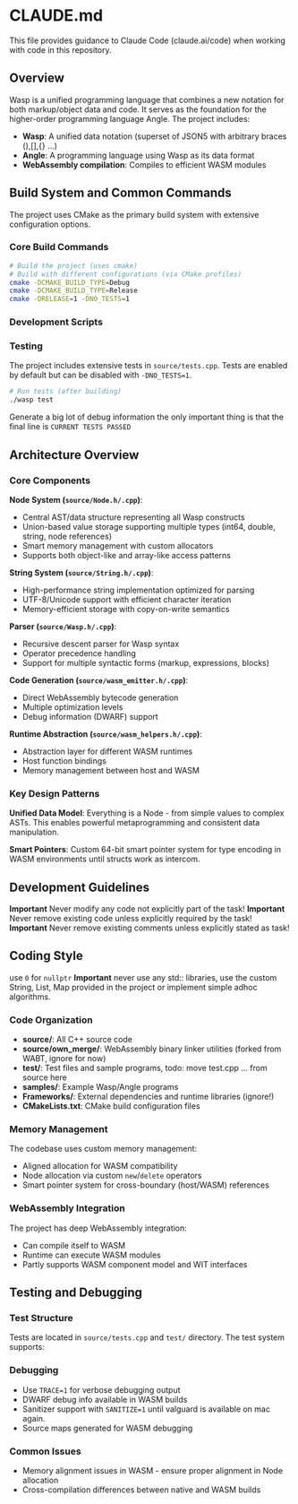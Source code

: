 # CLAUDE.md

This file provides guidance to Claude Code (claude.ai/code) when working with code in this repository.

## Overview

Wasp is a unified programming language that combines a new notation for both markup/object data and code. 
It serves as the foundation for the higher-order programming language Angle. The project includes:

- **Wasp**: A unified data notation (superset of JSON5 with arbitrary braces (),[],{} …)
- **Angle**: A programming language using Wasp as its data format
- **WebAssembly compilation**: Compiles to efficient WASM modules

## Build System and Common Commands

The project uses CMake as the primary build system with extensive configuration options.

### Core Build Commands

```bash
# Build the project (uses cmake)
# Build with different configurations (via CMake profiles)
cmake -DCMAKE_BUILD_TYPE=Debug
cmake -DCMAKE_BUILD_TYPE=Release
cmake -DRELEASE=1 -DNO_TESTS=1
```

### Development Scripts

### Testing

The project includes extensive tests in `source/tests.cpp`. Tests are enabled by default but can be disabled with `-DNO_TESTS=1`.

```bash
# Run tests (after building)
./wasp test
```
Generate a big lot of debug information the only important thing is that the final line is
`CURRENT TESTS PASSED`

## Architecture Overview

### Core Components

**Node System (`source/Node.h/.cpp`)**:
- Central AST/data structure representing all Wasp constructs
- Union-based value storage supporting multiple types (int64, double, string, node references)
- Smart memory management with custom allocators
- Supports both object-like and array-like access patterns

**String System (`source/String.h/.cpp`)**:
- High-performance string implementation optimized for parsing
- UTF-8/Unicode support with efficient character iteration
- Memory-efficient storage with copy-on-write semantics

**Parser (`source/Wasp.h/.cpp`)**:
- Recursive descent parser for Wasp syntax
- Operator precedence handling
- Support for multiple syntactic forms (markup, expressions, blocks)

**Code Generation (`source/wasm_emitter.h/.cpp`)**:
- Direct WebAssembly bytecode generation
- Multiple optimization levels
- Debug information (DWARF) support

**Runtime Abstraction (`source/wasm_helpers.h/.cpp`)**:
- Abstraction layer for different WASM runtimes
- Host function bindings
- Memory management between host and WASM

### Key Design Patterns

**Unified Data Model**: Everything is a Node - from simple values to complex ASTs. This enables powerful metaprogramming and consistent data manipulation.

**Smart Pointers**: Custom 64-bit smart pointer system for type encoding in WASM environments until structs work as intercom.


## Development Guidelines

**Important** Never modify any code not explicitly part of the task!
**Important** Never remove existing code unless explicitly required by the task!
**Important** Never remove existing comments unless explicitly stated as task!

## Coding Style
use `0` for `nullptr` 
**Important** never use any std:: libraries, use the custom String, List, Map provided in the project 
    or implement simple adhoc algorithms.


### Code Organization

- **source/**: All C++ source code
- **source/own_merge/**: WebAssembly binary linker utilities (forked from WABT, ignore for now)
- **test/**: Test files and sample programs, todo: move test.cpp … from source here
- **samples/**: Example Wasp/Angle programs
- **Frameworks/**: External dependencies and runtime libraries (ignore!)
- **CMakeLists.txt**: CMake build configuration files

### Memory Management

The codebase uses custom memory management:
- Aligned allocation for WASM compatibility
- Node allocation via custom `new`/`delete` operators
- Smart pointer system for cross-boundary (host/WASM) references

### WebAssembly Integration

The project has deep WebAssembly integration:
- Can compile itself to WASM
- Runtime can execute WASM modules
- Partly supports WASM component model and WIT interfaces

## Testing and Debugging


### Test Structure

Tests are located in `source/tests.cpp` and `test/` directory. The test system supports:

### Debugging

- Use `TRACE=1` for verbose debugging output
- DWARF debug info available in WASM builds
- Sanitizer support with `SANITIZE=1` until valguard is available on mac again.
- Source maps generated for WASM debugging

### Common Issues

- Memory alignment issues in WASM - ensure proper alignment in Node allocation
- Cross-compilation differences between native and WASM builds